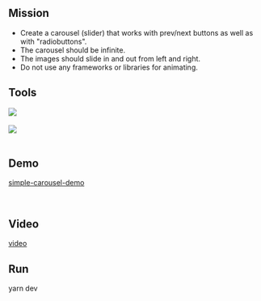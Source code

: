 ## Mission

- Create a carousel (slider) that works with prev/next buttons as well as with "radiobuttons".
- The carousel should be infinite.
- The images should slide in and out from left and right.
- Do not use any frameworks or libraries for animating.

## Tools

<img align="left" src="https://img.shields.io/badge/-React-white?style=for-the-badge&logo=React&logoColor=#61DAFB"/>
</br>
</br>
<img align="left" src="https://img.shields.io/badge/-Sass-white?style=for-the-badge&logo=Sass&logoColor=#CC6699"/>
</br>
</br>

## Demo

[simple-carousel-demo](https://simple-carousel-001.netlify.app/// "Simple Carousel")

</br>

## Video

[video](carousel_demo.mp4)
</br>

## Run

yarn dev
